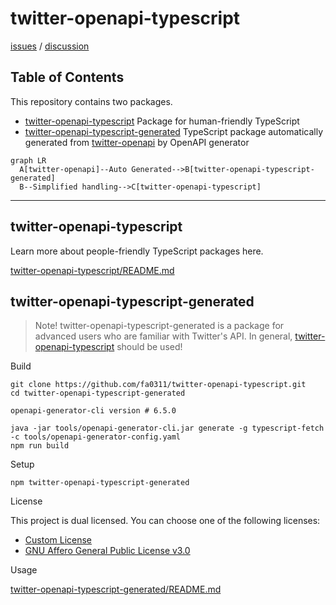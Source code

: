 # twitter-openapi-typescript

[issues](https://github.com/fa0311/twitter-openapi-typescript/issues) / [discussion](https://github.com/fa0311/twitter-openapi/discussions)

## Table of Contents

This repository contains two packages.

- [twitter-openapi-typescript](./twitter-openapi-typescript) Package for human-friendly TypeScript
- [twitter-openapi-typescript-generated](./twitter-openapi-typescript-generated) TypeScript package automatically generated from [twitter-openapi](https://github.com/fa0311/twitter-openapi) by OpenAPI generator

```mermaid
graph LR
  A[twitter-openapi]--Auto Generated-->B[twitter-openapi-typescript-generated]
  B--Simplified handling-->C[twitter-openapi-typescript]
```

---

## twitter-openapi-typescript

Learn more about people-friendly TypeScript packages here.

[twitter-openapi-typescript/README.md](./twitter-openapi-typescript/README.md)

## twitter-openapi-typescript-generated

> Note! twitter-openapi-typescript-generated is a package for advanced users who are familiar with Twitter's API. In general, [twitter-openapi-typescript](./twitter-openapi-typescript) should be used!

Build

```shell
git clone https://github.com/fa0311/twitter-openapi-typescript.git
cd twitter-openapi-typescript-generated
```

```shell
openapi-generator-cli version # 6.5.0
```

```shell
java -jar tools/openapi-generator-cli.jar generate -g typescript-fetch -c tools/openapi-generator-config.yaml
npm run build
```

Setup

```shell
npm twitter-openapi-typescript-generated
```

License

This project is dual licensed. You can choose one of the following licenses:

- [Custom License](./LICENSE)
- [GNU Affero General Public License v3.0](./LICENSE.AGPL)

Usage

[twitter-openapi-typescript-generated/README.md](./twitter-openapi-typescript-generated/README.md)
